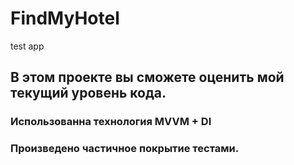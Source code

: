 # FindMyHotel
test app

## В этом проекте вы сможете оценить мой текущий уровень кода. 
### Использованна технология MVVM + DI
### Произведено частичное покрытие тестами.

